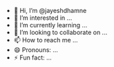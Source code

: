 - 👋 Hi, I’m @jayeshdhamne
- 👀 I’m interested in ...
- 🌱 I’m currently learning ...
- 💞️ I’m looking to collaborate on ...
- 📫 How to reach me ...
- 😄 Pronouns: ...
- ⚡ Fun fact: ...

<!---
jayeshdhamne/jayeshdhamne is a ✨ special ✨ repository because its `README.md` (this file) appears on your GitHub profile.
You can click the Preview link to take a look at your changes.
--->
